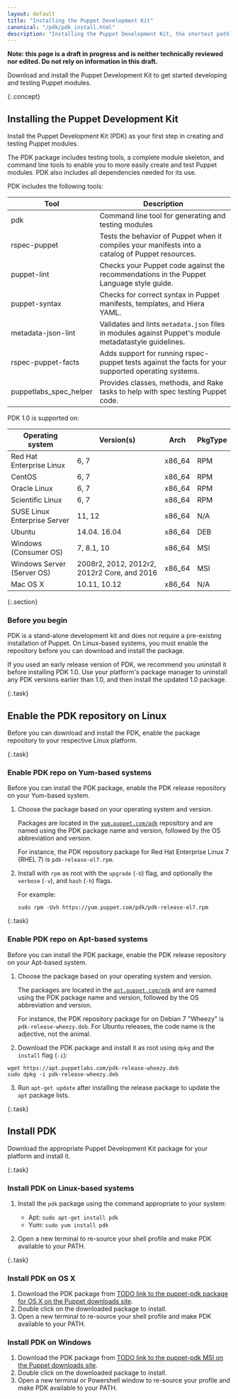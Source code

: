 ```yaml
---
layout: default
title: "Installing the Puppet Development Kit"
canonical: "/pdk/pdk_install.html"
description: "Installing the Puppet Development Kit, the shortest path to developing better Puppet code."
---
```



**Note: this page is a draft in progress and is neither technically reviewed nor edited. Do not rely on information in this draft.**

Download and install the Puppet Development Kit to get started developing and testing Puppet modules.

{:.concept}
## Installing the Puppet Development Kit

Install the Puppet Development Kit (PDK) as your first step in creating and testing Puppet modules.

The PDK package includes testing tools, a complete module skeleton, and command line tools to enable you to more easily create and test Puppet modules. PDK also includes all dependencies needed for its use.

PDK includes the following tools:

Tool   | Description
----------------|-------------------------
pdk | Command line tool for generating and testing modules
rspec-puppet | Tests the behavior of Puppet when it compiles your manifests into a catalog of Puppet resources.
puppet-lint | Checks your Puppet code against the recommendations in the Puppet Language style guide.
puppet-syntax | Checks for correct syntax in Puppet manifests, templates, and Hiera YAML.
metadata-json-lint | Validates and lints `metadata.json` files in modules against  Puppet's module metadatastyle guidelines.
rspec-puppet-facts | Adds support for running rspec-puppet tests against the facts for your supported operating systems.
puppetlabs_spec_helper | Provides classes, methods, and Rake tasks to help with spec testing Puppet code.

PDK 1.0 is supported on:

| Operating system | Version(s) | Arch | PkgType |
| ---------------- | ---------- | ---- | ------- |
| Red Hat Enterprise Linux | 6, 7 | x86_64 | RPM |
| CentOS | 6, 7 | x86_64 | RPM |
| Oracle Linux | 6, 7 | x86_64 | RPM |
| Scientific Linux | 6, 7 | x86_64 | RPM |
| SUSE Linux Enterprise Server | 11, 12 | x86_64 | N/A |
| Ubuntu | 14.04. 16.04 | x86_64 | DEB |
| Windows (Consumer OS) | 7, 8.1, 10 | x86_64 | MSI |
| Windows Server (Server OS) | 2008r2, 2012, 2012r2, 2012r2 Core, and 2016 | x86_64 | MSI |
| Mac OS X | 10.11, 10.12 | x86_64 | N/A |

{:.section}
### Before you begin

PDK is a stand-alone development kit and does not require a pre-existing installation of Puppet. On Linux-based systems, you must enable the repository before you can download and install the package.

If you used an early release version of PDK, we recommend you uninstall it before installing PDK 1.0. Use your platform's package manager to uninstall any PDK versions earlier than 1.0, and then install the updated 1.0 package.

{:.task}
## Enable the PDK repository on Linux

Before you can download and install the PDK, enable the package repository to your respective Linux platform. 

{:.task}
### Enable PDK repo on Yum-based systems

Before you can install the PDK package, enable the PDK release repository on your Yum-based system.

1. Choose the package based on your operating system and version.

   Packages are located in the [`yum.puppet.com/pdk`](https://yum.puppet.com/pdk) repository and are named using the PDK package name and version, followed by the OS abbreviation and version.

   For instance, the PDK repository package for Red Hat Enterprise Linux 7 (RHEL 7) is `pdk-release-el7.rpm`.

2. Install with `rpm` as root with the `upgrade` (`-U`) flag, and optionally the `verbose` (`-v`), and `hash` (`-h`) flags.

   For example:

   `sudo rpm -Uvh https://yum.puppet.com/pdk/pdk-release-el7.rpm`

{:.task}
### Enable PDK repo on Apt-based systems

Before you can install the PDK package, enable the PDK release repository on your Apt-based system.

1. Choose the package based on your operating system and version.

   The packages are located in the [`apt.puppet.com/pdk`](https://apt.puppet.com/pdk) and are named using the PDK package name and version, followed by the OS abbreviation and version.

   For instance, the PDK repository package for on Debian 7 "Wheezy" is `pdk-release-wheezy.deb`. For Ubuntu releases, the code name is the adjective, not the animal.

2. Download the PDK package and install it as root using `dpkg` and the `install` flag (`-i`):

```
wget https://apt.puppetlabs.com/pdk-release-wheezy.deb
sudo dpkg -i pdk-release-wheezy.deb
```

3. Run `apt-get update` after installing the release package to update the `apt` package lists.

{:.task}
## Install PDK

Download the appropriate Puppet Development Kit package for your platform and install it.

{:.task}
### Install PDK on Linux-based systems 

1. Install the `pdk` package using the command appropriate to your system:

   * Apt: `sudo apt-get install pdk`
   * Yum: `sudo yum install pdk`

2. Open a new terminal to re-source your shell profile and make PDK available to your PATH.

{:.task}
### Install PDK on OS X

1. Download the PDK package from [TODO link to the puppet-pdk package for OS X on the Puppet downloads site](downloads.puppetlabs.com).
1. Double click on the downloaded package to install.
1. Open a new terminal to re-source your shell profile and make PDK available to your PATH.

### Install PDK on Windows

1. Download the PDK package from [TODO link to the puppet-pdk MSI on the Puppet downloads site](downloads.puppetlabs.com).
1. Double click on the downloaded package to install.
2. Open a new terminal or Powershell window to re-source your profile and make PDK available to your PATH.
 

